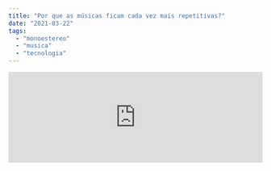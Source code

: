 ```yaml
---
title: "Por que as músicas ficam cada vez mais repetitivas?"
date: "2021-03-22"
tags: 
  - "monoestereo"
  - "musica"
  - "tecnologia"
---
```


<iframe style="width: 100%; height: 180px;" src="https://anchor.fm/monoestereo/embed/episodes/Por-que-as-msicas-ficam-cada-vez-mais-repetitivas-et7n9a" width="100%" height="180px" frameborder="0" scrolling="no"></iframe>
